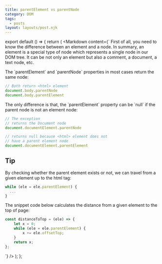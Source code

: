 ```yaml
---
title: parentElement vs parentNode
category: DOM
tags:
  - posts
layout: layouts/post.njk
---
```


export default () => {
    return (
<Markdown
    content={`
First of all, you need to know the difference between an element and a node.
In summary, an element is a special type of node which represents a single node in our DOM tree. 
It can be not only an element but also a comment, a document, a text node, etc.

The \`parentElement\` and \`parentNode\` properties in most cases return the same node:

~~~ javascript
// Both return <html> element
document.body.parentNode
document.body.parentElement
~~~

The only difference is that, the \`parentElement\` property can be \`null\` if the parent node is not an element node:

~~~ javascript
// The exception
// returns the Document node
document.documentElement.parentNode

// returns null because <html> element does not 
// have a parent element node
document.documentElement.parentElement
~~~

## Tip

By checking whether the parent element exists or not, we can travel from a given element up to the html tag:

~~~ javascript
while (ele = ele.parentElement) {
  ...
}
~~~

The snippet code below calculates the distance from a given element to the top of page:

~~~ javascript
const distanceToTop = (ele) => {
    let x = 0;
    while (ele = ele.parentElement) {
        x += ele.offsetTop;
    }
    return x;
};
~~~
`}
/>
    );
};
